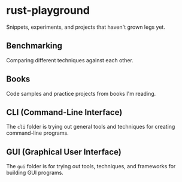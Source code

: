 # rust-playground

Snippets, experiments, and projects that haven't grown legs yet.


## Benchmarking

Comparing different techniques against each other.


## Books

Code samples and practice projects from books I'm reading.


## CLI (Command-Line Interface)

The `cli` folder is trying out general tools and techniques for creating
command-line programs.


## GUI (Graphical User Interface)

The `gui` folder is for trying out tools, techniques, and frameworks for
building GUI programs.
